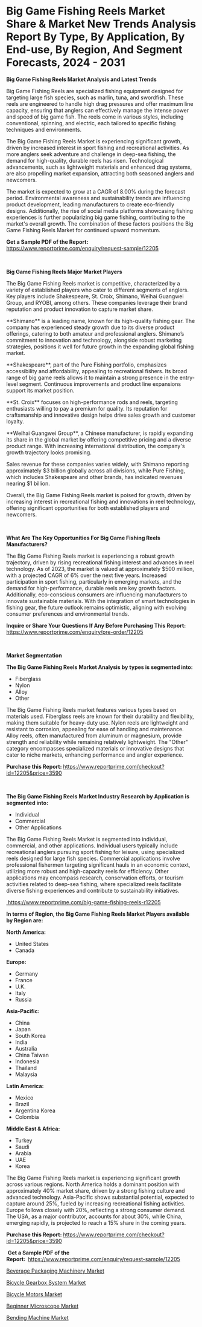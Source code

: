 <p><h1>Big Game Fishing Reels Market Share & Market New Trends Analysis Report By Type, By Application, By End-use, By Region, And Segment Forecasts, 2024 - 2031</h1></p><p><strong>Big Game Fishing Reels Market Analysis and Latest Trends</strong></p>
<p><p>Big Game Fishing Reels are specialized fishing equipment designed for targeting large fish species, such as marlin, tuna, and swordfish. These reels are engineered to handle high drag pressures and offer maximum line capacity, ensuring that anglers can effectively manage the intense power and speed of big game fish. The reels come in various styles, including conventional, spinning, and electric, each tailored to specific fishing techniques and environments.</p><p>The Big Game Fishing Reels Market is experiencing significant growth, driven by increased interest in sport fishing and recreational activities. As more anglers seek adventure and challenge in deep-sea fishing, the demand for high-quality, durable reels has risen. Technological advancements, such as lightweight materials and enhanced drag systems, are also propelling market expansion, attracting both seasoned anglers and newcomers.</p><p>The market is expected to grow at a CAGR of 8.00% during the forecast period. Environmental awareness and sustainability trends are influencing product development, leading manufacturers to create eco-friendly designs. Additionally, the rise of social media platforms showcasing fishing experiences is further popularizing big game fishing, contributing to the market's overall growth. The combination of these factors positions the Big Game Fishing Reels Market for continued upward momentum.</p></p>
<p><strong>Get a Sample PDF of the Report:&nbsp;</strong> <a href="https://www.reportprime.com/enquiry/request-sample/12205?utm_campaign=1897&utm_medium=2&utm_source=Github&utm_content=ia&utm_term=24122024&utm_id=big-game-fishing-reels">https://www.reportprime.com/enquiry/request-sample/12205</a></p>
<p>&nbsp;</p>
<p><strong>Big Game Fishing Reels Major Market Players</strong></p>
<p><p>The Big Game Fishing Reels market is competitive, characterized by a variety of established players who cater to different segments of anglers. Key players include Shakespeare, St. Croix, Shimano, Weihai Guangwei Group, and RYOBI, among others. These companies leverage their brand reputation and product innovation to capture market share.</p><p>**Shimano** is a leading name, known for its high-quality fishing gear. The company has experienced steady growth due to its diverse product offerings, catering to both amateur and professional anglers. Shimano’s commitment to innovation and technology, alongside robust marketing strategies, positions it well for future growth in the expanding global fishing market.</p><p>**Shakespeare**, part of the Pure Fishing portfolio, emphasizes accessibility and affordability, appealing to recreational fishers. Its broad range of big game reels allows it to maintain a strong presence in the entry-level segment. Continuous improvements and product line expansions support its market position.</p><p>**St. Croix** focuses on high-performance rods and reels, targeting enthusiasts willing to pay a premium for quality. Its reputation for craftsmanship and innovative design helps drive sales growth and customer loyalty.</p><p>**Weihai Guangwei Group**, a Chinese manufacturer, is rapidly expanding its share in the global market by offering competitive pricing and a diverse product range. With increasing international distribution, the company's growth trajectory looks promising.</p><p>Sales revenue for these companies varies widely, with Shimano reporting approximately $3 billion globally across all divisions, while Pure Fishing, which includes Shakespeare and other brands, has indicated revenues nearing $1 billion.</p><p>Overall, the Big Game Fishing Reels market is poised for growth, driven by increasing interest in recreational fishing and innovations in reel technology, offering significant opportunities for both established players and newcomers.</p></p>
<p>&nbsp;</p>
<p><strong>What Are The Key Opportunities For Big Game Fishing Reels Manufacturers?</strong></p>
<p><p>The Big Game Fishing Reels market is experiencing a robust growth trajectory, driven by rising recreational fishing interest and advances in reel technology. As of 2023, the market is valued at approximately $500 million, with a projected CAGR of 6% over the next five years. Increased participation in sport fishing, particularly in emerging markets, and the demand for high-performance, durable reels are key growth factors. Additionally, eco-conscious consumers are influencing manufacturers to innovate sustainable materials. With the integration of smart technologies in fishing gear, the future outlook remains optimistic, aligning with evolving consumer preferences and environmental trends.</p></p>
<p><strong>Inquire or Share Your Questions If Any Before Purchasing This Report:</strong> <a href="https://www.reportprime.com/enquiry/pre-order/12205?utm_campaign=1897&utm_medium=2&utm_source=Github&utm_content=ia&utm_term=24122024&utm_id=big-game-fishing-reels">https://www.reportprime.com/enquiry/pre-order/12205</a></p>
<p>&nbsp;</p>
<p><strong>Market Segmentation</strong></p>
<p><strong>The Big Game Fishing Reels Market Analysis by types is segmented into:</strong></p>
<p><ul><li>Fiberglass</li><li>Nylon</li><li>Alloy</li><li>Other</li></ul></p>
<p><p>The Big Game Fishing Reels market features various types based on materials used. Fiberglass reels are known for their durability and flexibility, making them suitable for heavy-duty use. Nylon reels are lightweight and resistant to corrosion, appealing for ease of handling and maintenance. Alloy reels, often manufactured from aluminum or magnesium, provide strength and reliability while remaining relatively lightweight. The "Other" category encompasses specialized materials or innovative designs that cater to niche markets, enhancing performance and angler experience.</p></p>
<p><strong>Purchase this Report:&nbsp;</strong><a href="https://www.reportprime.com/checkout?id=12205&price=3590&utm_campaign=1897&utm_medium=2&utm_source=Github&utm_content=ia&utm_term=24122024&utm_id=big-game-fishing-reels">https://www.reportprime.com/checkout?id=12205&price=3590</a></p>
<p>&nbsp;</p>
<p><strong>The Big Game Fishing Reels Market Industry Research by Application is segmented into:</strong></p>
<p><ul><li>Individual</li><li>Commercial</li><li>Other Applications</li></ul></p>
<p><p>The Big Game Fishing Reels Market is segmented into individual, commercial, and other applications. Individual users typically include recreational anglers pursuing sport fishing for leisure, using specialized reels designed for large fish species. Commercial applications involve professional fishermen targeting significant hauls in an economic context, utilizing more robust and high-capacity reels for efficiency. Other applications may encompass research, conservation efforts, or tourism activities related to deep-sea fishing, where specialized reels facilitate diverse fishing experiences and contribute to sustainability initiatives.</p></p>
<p><a href="https://www.reportprime.com/big-game-fishing-reels-r12205?utm_campaign=1897&utm_medium=2&utm_source=Github&utm_content=ia&utm_term=24122024&utm_id=big-game-fishing-reels">&nbsp;https://www.reportprime.com/big-game-fishing-reels-r12205</a></p>
<p><strong>In terms of Region, the Big Game Fishing Reels Market Players available by Region are:</strong></p>
<p>
    <p> <strong> North America: </strong>
        <ul>
            <li>United States</li>
            <li>Canada</li>
        </ul>
        </p> 
    <p> <strong> Europe: </strong>
        <ul>
            <li>Germany</li>
            <li>France</li>
            <li>U.K.</li>
            <li>Italy</li>
            <li>Russia</li>
        </ul>
        </p> 
    <p> <strong> Asia-Pacific: </strong>
        <ul>
            <li>China</li>
            <li>Japan</li>
            <li>South Korea</li>
            <li>India</li>
            <li>Australia</li>
            <li>China Taiwan</li>
            <li>Indonesia</li>
            <li>Thailand</li>
            <li>Malaysia</li>
        </ul>
        </p> 
    <p> <strong> Latin America: </strong>
        <ul>
            <li>Mexico</li>
            <li>Brazil</li>
            <li>Argentina Korea</li>
            <li>Colombia</li>
        </ul>
        </p> 
    <p> <strong> Middle East & Africa: </strong>
        <ul>
            <li>Turkey</li>
            <li>Saudi</li>
            <li>Arabia</li>
            <li>UAE</li>
            <li>Korea</li>
        </ul>
    </p>
    </p>
<p><p>The Big Game Fishing Reels market is experiencing significant growth across various regions. North America holds a dominant position with approximately 40% market share, driven by a strong fishing culture and advanced technology. Asia-Pacific shows substantial potential, expected to capture around 25%, fueled by increasing recreational fishing activities. Europe follows closely with 20%, reflecting a strong consumer demand. The USA, as a major contributor, accounts for about 30%, while China, emerging rapidly, is projected to reach a 15% share in the coming years.</p></p>
<p><strong>Purchase this Report: </strong><a href="https://www.reportprime.com/checkout?id=12205&price=3590&utm_campaign=1897&utm_medium=2&utm_source=Github&utm_content=ia&utm_term=24122024&utm_id=big-game-fishing-reels">https://www.reportprime.com/checkout?id=12205&price=3590</a></p>
<p>&nbsp;<strong>Get a Sample PDF of the Report:&nbsp;&nbsp;</strong><a href="https://www.reportprime.com/enquiry/request-sample/12205?utm_campaign=1897&utm_medium=2&utm_source=Github&utm_content=ia&utm_term=24122024&utm_id=big-game-fishing-reels">https://www.reportprime.com/enquiry/request-sample/12205</a></p>
<p><strong></strong></p>
<p><p><a href="https://www.linkedin.com/pulse/how-new-trends-shaping-beverage-packaging-machinery-market-mhpqe?utm_campaign=1897&utm_medium=2&utm_source=Github&utm_content=ia&utm_term=24122024&utm_id=big-game-fishing-reels">Beverage Packaging Machinery Market</a></p><p><a href="https://www.linkedin.com/pulse/c-glance-reports-anmec?utm_campaign=1897&utm_medium=2&utm_source=Github&utm_content=ia&utm_term=24122024&utm_id=big-game-fishing-reels">Bicycle Gearbox System Market</a></p><p><a href="https://www.linkedin.com/pulse/immense-growth-bicycle-motors-market-projected-2024-2031-rapidly-ev2of?utm_campaign=1897&utm_medium=2&utm_source=Github&utm_content=ia&utm_term=24122024&utm_id=big-game-fishing-reels">Bicycle Motors Market</a></p><p><a href="https://www.linkedin.com/pulse/beginner-microscope-market-pulse-149-expansion-blueprint-0qtie?utm_campaign=1897&utm_medium=2&utm_source=Github&utm_content=ia&utm_term=24122024&utm_id=big-game-fishing-reels">Beginner Microscope Market</a></p><p><a href="https://www.linkedin.com/pulse/bending-machine-market-size-analysis-2024-2031-sustained-wpeve?utm_campaign=1897&utm_medium=2&utm_source=Github&utm_content=ia&utm_term=24122024&utm_id=big-game-fishing-reels">Bending Machine Market</a></p></p>